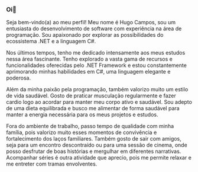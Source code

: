 ### Oi👋
Seja bem-vindo(a) ao meu perfil! Meu nome é Hugo Campos, sou um entusiasta do desenvolvimento de software com experiência na área de programação. Sou apaixonado por explorar as possibilidades do ecossistema .NET e a linguagem C#.

Nos últimos tempos, tenho me dedicado intensamente aos meus estudos nessa área fascinante. Tenho explorado a vasta gama de recursos e funcionalidades oferecidas pelo .NET Framework e estou constantemente aprimorando minhas habilidades em C#, uma linguagem elegante e poderosa.

Além da minha paixão pela programação, também valorizo muito um estilo de vida saudável. Gosto de praticar musculação regularmente e fazer cardio logo ao acordar para manter meu corpo ativo e saudável. Sou adepto de uma dieta equilibrada e busco me alimentar de forma saudável para manter a energia necessária para os meus projetos e estudos.

Fora do ambiente de trabalho, passo tempo de qualidade com minha família, pois valorizo muito esses momentos de convivência e fortalecimento dos laços familiares. Também gosto de sair com amigos, seja para um encontro descontraído ou para uma sessão de cinema, onde posso desfrutar de boas histórias e mergulhar em diferentes narrativas. Acompanhar séries é outra atividade que aprecio, pois me permite relaxar e me entreter com tramas envolventes.
